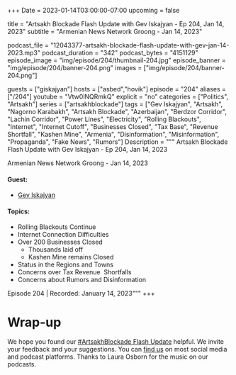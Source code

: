 +++
Date = 2023-01-14T03:00:00-07:00
upcoming = false

title = "Artsakh Blockade Flash Update with Gev Iskajyan - Ep 204, Jan 14, 2023"
subtitle = "Armenian News Network Groong - Jan 14, 2023"

podcast_file = "12043377-artsakh-blockade-flash-update-with-gev-jan-14-2023.mp3"
podcast_duration = "342"
podcast_bytes = "4151129"
episode_image = "img/episode/204/thumbnail-204.jpg"
episode_banner = "img/episode/204/banner-204.png"
images = ["img/episode/204/banner-204.png"]

guests = ["giskajyan"]
hosts = ["asbed","hovik"]
episode = "204"
aliases = ["/204"]
youtube = "Vtw0lNQRmkQ"
explicit = "no"
categories = ["Politics", "Artsakh"]
series = ["artsakhblockade"]
tags = ["Gev Iskajyan", "Artsakh", "Nagorno Karabakh", "Artsakh Blockade", "Azerbaijan", "Berdzor Corridor", "Lachin Corridor", "Power Lines", "Electricity", "Rolling Blackouts", "Internet", "Internet Cutoff", "Businesses Closed", "Tax Base", "Revenue Shortfall", "Kashen Mine", "Armenia", "Disinformation", "Misinformation", "Propaganda", "Fake News", "Rumors"]
Description = """
Artsakh Blockade Flash Update with Gev Iskajyan - Ep 204, Jan 14, 2023

Armenian News Network Groong - Jan 14, 2023

#### Guest: 
* [Gev Iskajyan](/guest/giskajyan)

#### Topics:
* Rolling Blackouts Continue
* Internet Connection Difficulties
* Over 200 Businesses Closed
    * Thousands laid off
    * Kashen Mine remains Closed
* Status in the Regions and Towns
* Concerns over Tax Revenue  Shortfalls
* Concerns about Rumors and Disinformation

Episode 204 | Recorded: January 14, 2023"""
+++


# Wrap-up

We hope you found our [#ArtsakhBlockade Flash Update](https://podcasts.groong.org/) helpful. We invite your feedback and your suggestions. You can [find us](https://linktr.ee/groong) on most social media and podcast platforms. Thanks to Laura Osborn for the music on our podcasts.
